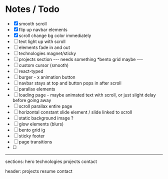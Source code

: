 # Notes / Todo

- [x] smooth scroll
- [x] flip up navbar elements
- [x] scroll change bg color immediately
- [ ] text light up with scroll
- [ ] elements fade in and out
- [ ] technologies magnet/sticky
- [ ] projects section --- needs something \*bento grid maybe ---
- [ ] custom cursor (smooth)
- [ ] react-typed
- [ ] burger - x animation button
- [ ] navbar stays at top and button pops in after scroll
- [ ] parallax elements
- [ ] loading page - maybe animated text with scroll, or just slight delay before going away
- [ ] scroll parallax entire page
- [ ] horizontal constant slide element / slide linked to scroll
- [ ] static background image ?
- [ ] glow elements (blurs)
- [ ] bento grid ig
- [ ] sticky footer
- [ ] page transitions
- [ ]

---

sections:
hero
technologies
projects
contact

header:
projects
resume
contact
